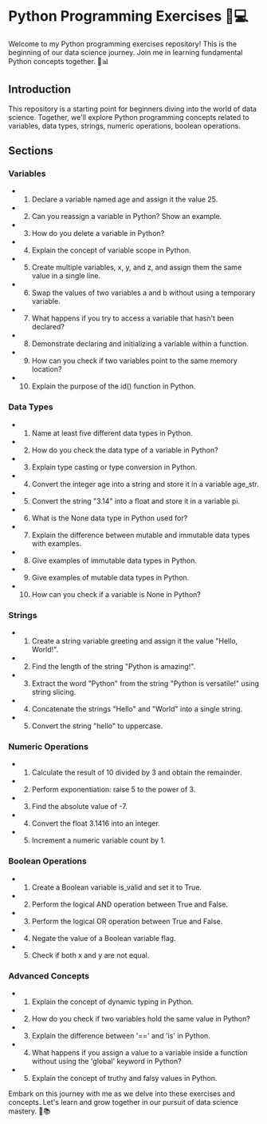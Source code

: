# Python Programming Exercises 🐍💻

Welcome to my Python programming exercises repository! This is the beginning of our data science journey. Join me in learning fundamental Python concepts together.  🚀📊

## Introduction

This repository is a starting point for beginners diving into the world of data science. Together, we'll explore Python programming concepts related to variables, data types, strings, numeric operations, boolean operations.

## Sections

### Variables
- 1. Declare a variable named age and assign it the value 25.
- 2. Can you reassign a variable in Python? Show an example.
- 3. How do you delete a variable in Python?
- 4. Explain the concept of variable scope in Python.
- 5. Create multiple variables, x, y, and z, and assign them the same value in a single line.
- 6. Swap the values of two variables a and b without using a temporary variable.
- 7. What happens if you try to access a variable that hasn't been declared?
- 8. Demonstrate declaring and initializing a variable within a function.
- 9. How can you check if two variables point to the same memory location?
- 10. Explain the purpose of the id() function in Python.

### Data Types
- 1. Name at least five different data types in Python.
- 2. How do you check the data type of a variable in Python?
- 3. Explain type casting or type conversion in Python.
- 4. Convert the integer age into a string and store it in a variable age_str.
- 5. Convert the string "3.14" into a float and store it in a variable pi.
- 6. What is the None data type in Python used for?
- 7. Explain the difference between mutable and immutable data types with examples.
- 8. Give examples of immutable data types in Python.
- 9. Give examples of mutable data types in Python.
- 10. How can you check if a variable is None in Python?

### Strings
- 1. Create a string variable greeting and assign it the value "Hello, World!".
- 2. Find the length of the string "Python is amazing!".
- 3. Extract the word "Python" from the string "Python is versatile!" using string slicing.
- 4. Concatenate the strings "Hello" and "World" into a single string.
- 5. Convert the string "hello" to uppercase.

### Numeric Operations
- 1. Calculate the result of 10 divided by 3 and obtain the remainder.
- 2. Perform exponentiation: raise 5 to the power of 3.
- 3. Find the absolute value of -7.
- 4. Convert the float 3.1416 into an integer.
- 5. Increment a numeric variable count by 1.

### Boolean Operations
- 1. Create a Boolean variable is_valid and set it to True.
- 2. Perform the logical AND operation between True and False.
- 3. Perform the logical OR operation between True and False.
- 4. Negate the value of a Boolean variable flag.
- 5. Check if both x and y are not equal.

### Advanced Concepts
- 1. Explain the concept of dynamic typing in Python.
- 2. How do you check if two variables hold the same value in Python?
- 3. Explain the difference between '==' and 'is' in Python.
- 4. What happens if you assign a value to a variable inside a function without using the 'global' keyword in Python?
- 5. Explain the concept of truthy and falsy values in Python.

Embark on this journey with me as we delve into these exercises and concepts. Let's learn and grow together in our pursuit of data science mastery. 🌟📚
